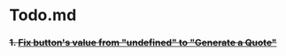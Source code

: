 # Todo.md

### <del>1. [Fix button's value from "undefined" to "Generate a Quote"](https://github.com/Ultra24/Random-Quote-Generator/commit/43e039faf4a8b96003e35ff35a8ff9fc9a2d46f4)</del> 
